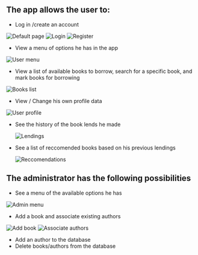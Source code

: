## The app allows the user to:
* Log in /create an account

![Default page](default.png) ![Login](login.png) ![Register](register.png)
* View a menu of options he has in the app
  
![User menu](menu-user.png)
  
* View a list of available books to borrow, search for a specific book, and mark books for borrowing

![Books list](books-list.png)

* View / Change his own profile data

![User profile](user-profile.png)

* See the history of the book lends he made

  ![Lendings](lendings.png)
* See a list of reccomended books based on his previous lendings

  ![Reccomendations](recs-list.png)
## The administrator has the following possibilities
* See a menu of the available options he has

![Admin menu](admin-menu.png)
* Add a book and associate existing authors
 
![Add book](add-book.png)  ![Associate authors](add-authors-book.png)

* Add an author to the database
* Delete books/authors from the database
